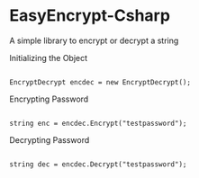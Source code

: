 # EasyEncrypt-Csharp
A simple library to encrypt or decrypt a string

Initializing the Object
<pre><code class='language-cs'>
EncryptDecrypt encdec = new EncryptDecrypt();
</code></pre>

Encrypting Password
<pre><code class='language-cs'>
string enc = encdec.Encrypt("testpassword");
</code></pre>

Decrypting Password
<pre><code class='language-cs'>
string dec = encdec.Decrypt("testpassword");
</code></pre>
